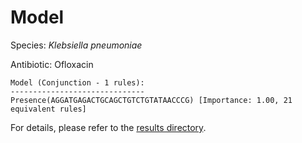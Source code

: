 
# Model

Species: *Klebsiella pneumoniae*

Antibiotic: Ofloxacin

```
Model (Conjunction - 1 rules):
------------------------------
Presence(AGGATGAGACTGCAGCTGTCTGTATAACCCG) [Importance: 1.00, 21 equivalent rules]

```

For details, please refer to the [results directory](../../../../../results/scm_b/klebsiella%20pneumoniae/ofloxacin/repeat_0/).


